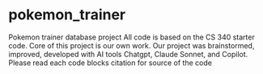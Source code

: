 # pokemon_trainer
Pokemon trainer database project
All code is based on the CS 340 starter code. 
Core of this project is our own work. 
Our project was brainstormed, improved, developed with AI tools Chatgpt, Claude Sonnet, and Copilot.
Please read each code blocks citation for source of the code
